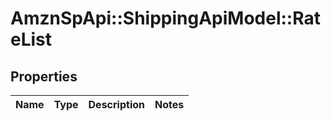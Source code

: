 # AmznSpApi::ShippingApiModel::RateList

## Properties
Name | Type | Description | Notes
------------ | ------------- | ------------- | -------------

